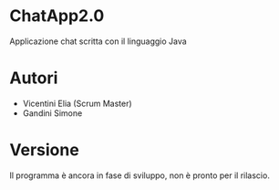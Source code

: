 # ChatApp2.0
Applicazione chat scritta con il linguaggio Java

# Autori
- Vicentini Elia (Scrum Master)
- Gandini Simone

# Versione
Il programma è ancora in fase di sviluppo, non è pronto per il rilascio.

